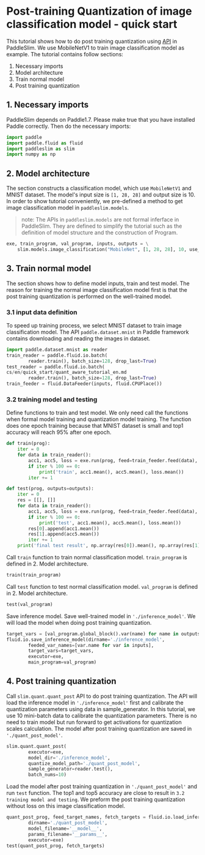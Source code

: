 # Post-training Quantization of image classification model - quick start

This tutorial shows how to do post training quantization using [API](https://paddleslim.readthedocs.io/en/latest/api_en/index_en.html) in PaddleSlim. We use MobileNetV1 to train image classification model as example. The tutorial contains follow sections:

1. Necessary imports
2. Model architecture
3. Train normal model
4. Post training quantization

## 1. Necessary imports
PaddleSlim depends on Paddle1.7. Please make true that you have installed Paddle correctly. Then do the necessary imports:


```python
import paddle
import paddle.fluid as fluid
import paddleslim as slim
import numpy as np
```
## 2. Model architecture

The section constructs a classification model, which use ``MobileNetV1`` and MNIST dataset. The model's input size is `[1, 28, 28]` and output size is 10. In order to show tutorial conveniently, we pre-defined a method to get image classification model in `paddleslim.models`.

>note: The APIs in `paddleslim.models` are not formal inferface in PaddleSlim. They are defined to simplify the tutorial such as the definition of model structure and the construction of Program.


```python
exe, train_program, val_program, inputs, outputs = \
    slim.models.image_classification("MobileNet", [1, 28, 28], 10, use_gpu=True)
```

## 3. Train normal model

The section shows how to define model inputs, train and test model. The reason for training the normal image classification model first is that the post training quantization is performed on the well-trained model.

### 3.1 input data definition

To speed up training process, we select MNIST dataset to train image classification model. The API `paddle.dataset.mnist` in Paddle framework contains downloading and reading the images in dataset.

```python
import paddle.dataset.mnist as reader
train_reader = paddle.fluid.io.batch(
        reader.train(), batch_size=128, drop_last=True)
test_reader = paddle.fluid.io.batch(
cs/en/quick_start/quant_aware_tutorial_en.md
        reader.train(), batch_size=128, drop_last=True)
train_feeder = fluid.DataFeeder(inputs, fluid.CPUPlace())
```

### 3.2 training model and testing

Define functions to train and test model. We only need call the functions when formal model training and quantization model training. The function does one epoch training because that MNIST dataset is small and top1 accuracy will reach 95% after one epoch.

```python
def train(prog):
    iter = 0
    for data in train_reader():
        acc1, acc5, loss = exe.run(prog, feed=train_feeder.feed(data), fetch_list=outputs)
        if iter % 100 == 0:
            print('train', acc1.mean(), acc5.mean(), loss.mean())
        iter += 1

def test(prog, outputs=outputs):
    iter = 0
    res = [[], []]
    for data in train_reader():
        acc1, acc5, loss = exe.run(prog, feed=train_feeder.feed(data), fetch_list=outputs)
        if iter % 100 == 0:
            print('test', acc1.mean(), acc5.mean(), loss.mean())
        res[0].append(acc1.mean())
        res[1].append(acc5.mean())
        iter += 1
    print('final test result', np.array(res[0]).mean(), np.array(res[1]).mean())
```

Call ``train`` function to train normal classification model. ``train_program`` is defined in 2. Model architecture.


```python
train(train_program)
```

Call ``test`` function to test normal classification model. ``val_program`` is defined in 2. Model architecture.

```python
test(val_program)
```


Save inference model. Save well-trained model in ``'./inference_model'``. We will load the model when doing post training quantization.


```python
target_vars = [val_program.global_block().var(name) for name in outputs]
fluid.io.save_inference_model(dirname='./inference_model',
        feeded_var_names=[var.name for var in inputs],
        target_vars=target_vars,
        executor=exe,
        main_program=val_program)
```

## 4. Post training quantization

Call ``slim.quant.quant_post`` API to do post training quantization. The API will load the inference model in ``'./inference_model'`` first and calibrate the quantization parameters using data in sample_generator. In this tutorial, we use 10 mini-batch data to calibrate the quantization parameters. There is no need to train model but run forward to get activations for quantization scales calculation. The model after post training quantization are saved in ``'./quant_post_model'``.

```python
slim.quant.quant_post(
        executor=exe,
        model_dir='./inference_model',
        quantize_model_path='./quant_post_model',
        sample_generator=reader.test(),
        batch_nums=10)
```

Load the model after post training quantization in ``'./quant_post_model'`` and run ``test`` function. The top1 and top5 accuracy are close to result in ``3.2 training model and testing``. We preform the post training quantization without loss on this image classification model.

```python
quant_post_prog, feed_target_names, fetch_targets = fluid.io.load_inference_model(
        dirname='./quant_post_model',
        model_filename='__model__',
        params_filename='__params__',
        executor=exe)
test(quant_post_prog, fetch_targets)
```
